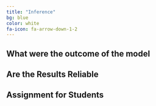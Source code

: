```yaml
---
title: "Inference"
bg: blue
color: white
fa-icon: fa-arrow-down-1-2
---
```


## What were the outcome of the model
## Are the Results Reliable
## Assignment for Students
